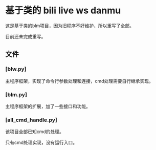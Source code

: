# 基于类的 bili live ws danmu

这是基于类的blm项目，因为旧程序不好维护，所以重写了全部。

目前还未完成重写。

## 文件

### [blw.py]

主程序框架，实现了命令行参数处理和连接，cmd处理需要自行继承实现。

### [blm.py]

主程序框架的扩展，加了一些接口和功能。

### [all_cmd_handle.py]

该项目全部已知cmd的处理。

只有cmd处理实现，没有运行入口。
